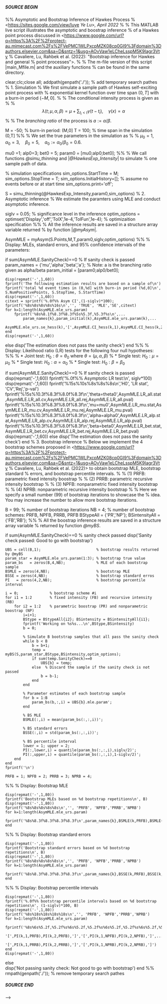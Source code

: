 ##### SOURCE BEGIN #####
%% Asymptotic and Bootstrap Inference of Hawkes Process
% <https://sites.google.com/view/luye *Ye Lu*>*, April 2022*
% 
% This MATLAB  live script illustrates the asymptotic and boostrap inference 
% of a Hawkes point process discussed in <https://www.google.com/url?q=https%3A%2F%2Fprotect-au.mimecast.com%2Fs%2FVePMC1WLPxcpMZK08cp0GI9%3Fdomain%3Dauthors.elsevier.com&sa=D&sntz=1&usg=AOvVaw1eLCheLsspM5K9Iagr3Vty 
% Cavaliere, Lu, Rahbek et al. (2022): "Bootstrap inference for Hawkes and general 
% point processes">.
% 
% The m-file version of this script |main_Mfile.m| and the auxiliary functions 
% can be found in the same directory.

clear;clc;close all;
addpath(genpath('./'));     % add temporary search pathes
% 1. Simulation
% We first simulate a sample path of Hawkes self-exciting point process with 
% exponential kernel function over time span $(0,T]$ with a burn-in period $(-M,0]$.
% 
% The conditional intensity process is given as
% 
% $$\lambda(t;\mu,\alpha,\beta)=\mu+\sum_{t_i<t}\gamma(t-t_i),\quad \gamma(x)=\alpha 
% e^{-\beta x}.$$
% 
% The _branching ratio_ of the process is $a:=\alpha/\beta$.

M = -50;  % burn-in period: (M,0]
T = 100;  % time span in the simulation (0,T]
%% 
% We set the true parameters in the simulation as 
% 
% $\mu_0=1,\quad \alpha_0=3,\quad \beta_0=5,\quad a_0:=\alpha_0/\beta_0=0.6$.

mu0 =1; alp0=3; bet0 = 5; param0 = [mu0;alp0;bet0];
%% 
% We call functions *@simu_thinning* and |*@HawkesExp_Intensity*| to simulate 
% one sample path of data.

% simulation specifications
sim_options.StartTime = M;
sim_options.StopTime  = T;
sim_options.InitialHistory=[]; % assume no events before or at start time
sim_options.print='off';

S = simu_thinning(@HawkesExp_Intensity,param0,sim_options)
% 2. Asymptotic inference
% We estimate the paramters using MLE and conduct asymptotic inference.

siglv = 0.05;   % significance level in the inference
optim_options = optimset('Display','off','TolX',1e-4,'TolFun',1e-4); % optimizaition specification
%% 
% All the inference results are saved in a structure array variable returned 
% by function |*@myAsym*|.

AsymMLE = myAsym(S.Points,M,T,param0,siglv,optim_options)
%% 
% Display: MLEs, standard errors, and 95% confidence intervals of the parameters:

if sum(AsymMLE.SanityCheck)==0                % If sanity check is passed
    param_names = {'mu','alpha','beta','a'};  % Note: a is the branching ratio given as alpha/beta
    param_initial = [param0;alp0/bet0];

    disp(repmat('-',1,60))
    fprintf('The following estimation results are based on a sample of\n')
    fprintf('total %d event times in (0,%d] with burn-in period (%d,0]\n', S.NumPositivePoints, S.StopTime, S.StartTime)
    disp(repmat('-',1,60))
    citext = sprintf('%.0f%% Asym CI',(1-siglv)*100);
    fprintf('%8s%8s%8s%8s%16s\n','', 'TRUE', 'MLE','SE',citext)
    for k=1:length(AsymMLE.mle_urs.param)
        fprintf('%8s%8.1f%8.3f%8.3f%5s%5.3f,%5.3f%s\n',...
            param_names{k},param_initial(k),AsymMLE.mle_urs.param(k),...
            AsymMLE.mle_urs.se_hess(k),'[',AsymMLE.CI_hess(k,1),AsymMLE.CI_hess(k,2),']')
    end
    disp(repmat('-',1,60))
else
    disp('The estimation does not pass the sanity check')
end
%% 
% Display: Likelihood ratio (LR) tests for the following four null hypotheses:
%% 
% * Joint test: $H_0: \theta=\theta_0$ where $\theta=(\mu,\alpha,\beta)$
% * Single test: $H_0: \mu = \mu_0$ 
% * Single test: $H_0: \alpha = \alpha_0$ 
% * Single test: $H_0: \beta = \beta_0$

if sum(AsymMLE.SanityCheck)==0                % If sanity check is passed
    disp(repmat('-',1,60))
    fprintf('%.0f%% Asymptotic LR test:\n', siglv*100)
    disp(repmat('-',1,60))
    fprintf('%15s%10s%8s%8s%8s\n','H0', 'LR stat', 'CV','Rej','p-val')
    fprintf('%15s%10.3f%8.3f%8.0f%8.3f\n','theta=theta0',AsymMLE.LR_all.stat,AsymMLE.LR_all.cv,AsymMLE.LR_all.rej,AsymMLE.LR_all.pval)
    fprintf('%15s%10.3f%8.3f%8.0f%8.3f\n','mu=mu0',AsymMLE.LR_mu.stat,AsymMLE.LR_mu.cv,AsymMLE.LR_mu.rej,AsymMLE.LR_mu.pval)
    fprintf('%15s%10.3f%8.3f%8.0f%8.3f\n','alpha=alpha0',AsymMLE.LR_alp.stat,AsymMLE.LR_alp.cv,AsymMLE.LR_alp.rej,AsymMLE.LR_alp.pval)
    fprintf('%15s%10.3f%8.3f%8.0f%8.3f\n','beta=beta0',AsymMLE.LR_bet.stat,AsymMLE.LR_bet.cv,AsymMLE.LR_bet.rej,AsymMLE.LR_bet.pval)
    disp(repmat('-',1,60))
else
    disp('The estimation does not pass the sanity check')
end
% 3. Bootstrap inference
% Below we implement the 4 bootstrap schemes proposed in <https://www.google.com/url?q=https%3A%2F%2Fprotect-au.mimecast.com%2Fs%2FVePMC1WLPxcpMZK08cp0GI9%3Fdomain%3Dauthors.elsevier.com&sa=D&sntz=1&usg=AOvVaw1eLCheLsspM5K9Iagr3Vty 
% Cavaliere, Lu, Rahbek et al. (2022)> to obtain bootstrap MLE, bootstrap standard 
% errors, and bootstrap percentile intervals.
% 
% (1) PRFB: parametric fixed intensity boostrap
% 
% (2) PRRB: parametric recursive intensity bootstrap
% 
% (3) NPFB: nonparametric fixed intensity bootstrap
% 
% (4) NPRB: nonparametric recursive intensity bootstrap
% 
% Here we specify a small number (99) of bootstrap iterations to showcase the 
% idea. You may increase the number to allow more bootstrap iterations.

B  = 99;     % number of bootstrap iterations
NB = 4;      % number of bootstrap schemes: PRFB, NPFB, PRRB, PRFB
BStypeAll = {'PR','NP'}; BSintensityAll = {'FB','RB'};
%% 
% All the boostrap inference results are saved in a structure array variable 
% returned by function *@myBS*.

if sum(AsymMLE.SanityCheck)==0   % sanity check passed
    disp('Sanity check passed: Good to go with bootstrap')

    UBS = cell(B,1);                         % bootstrap results returned by @myBS
    param_star = AsymMLE.mle_urs.param(1:3); % bootstrap true value
    param_bs   = zeros(B,4,NB);              % MLE of each bootstrap sample    
    BSMLE = zeros(4,NB);                     % bootstrap MLE    
    BSSE = zeros(4,NB);                      % bootstrap standard erros
    PI   = zeros(4,2,NB);                    % bootstrap percentile interval

    i = 0;              % bootstrap scheme #i
    for i1 = 1:2        % fixed intensity (FB) and recursive intensity (RB)
        for i2 = 1:2    % parametric boostrap (PR) and nonparametric boostrap (NP)
            i=i+1;
            BStype = BStypeAll{i2}; BSintensity = BSintensityAll{i1};
            fprintf('Working on %s%s...\n',BStype,BSintensity)
            b = 0;
            
            % Simulate B bootstrap samples that all pass the sanity check
            while b < B
                b = b+1;
                temp = myBS(S,param_star,BStype,BSintensity,optim_options);
                if sum(temp.SanityCheck)==0
                    UBS{b} = temp;
                else  % Discard the sample if the sanity check is not passed
                    b = b-1;
                end
            end
            
            % Parameter estimates of each bootstrap sample
            for b = 1:B
                param_bs(b,:,i) = UBS{b}.mle.param';
            end
            
            % BS MLE
            BSMLE(:,i) = mean(param_bs(:,:,i))';
            
            % BS standard errors
            BSSE(:,i) = std(param_bs(:,:,i))';

            % BS percentile interval
            lower = 1; upper = 2;
            PI(:,lower,i) = quantile(param_bs(:,:,i),siglv/2)';
            PI(:,upper,i) = quantile(param_bs(:,:,i),1-siglv/2)';
        end
    end
    fprintf('\n')

    PRFB = 1; NPFB = 2; PRRB = 3; NPRB = 4;
%% 
% Display: Bootstrap MLE   

    disp(repmat('-',1,80))
    fprintf('Bootstrap MLEs based on %d bootstrap repetitions\n', B)
    disp(repmat('-',1,80))
    fprintf('%8s%8s%8s%8s%8s\n','', 'PRFB', 'NPFB','PRRB','NPRB')
    for k=1:length(AsymMLE.mle_urs.param)
        fprintf('%8s%8.3f%8.3f%8.3f%8.3f\n',param_names{k},BSMLE(k,PRFB),BSMLE(k,NPFB),BSMLE(k,PRRB),BSMLE(k,NPRB))
    end
%% 
% Display: Bootstrap standard errors

    disp(repmat('-',1,80))
    fprintf('Bootstrap standard errors based on %d bootstrap repetitions\n', B)
    disp(repmat('-',1,80))
    fprintf('%8s%8s%8s%8s%8s\n','', 'PRFB', 'NPFB','PRRB','NPRB')
    for k=1:length(AsymMLE.mle_urs.param)
        fprintf('%8s%8.3f%8.3f%8.3f%8.3f\n',param_names{k},BSSE(k,PRFB),BSSE(k,NPFB),BSSE(k,PRRB),BSSE(k,NPRB))
    end
%% 
% Display: Bootstrap percentile intervals

    disp(repmat('-',1,80))
    fprintf('%.0f%% bootstrap percentile intervals based on %d bootstrap repetitions\n', (1-siglv)*100, B)
    disp(repmat('-',1,80))
    fprintf('%8s%18s%18s%18s%18s\n','', 'PRFB', 'NPFB','PRRB','NPRB')
    for k=1:length(AsymMLE.mle_urs.param)
        fprintf('%8s%6s%5.2f,%5.2f%s%6s%5.2f,%5.2f%s%6s%5.2f,%5.2f%s%6s%5.2f,%5.2f%s\n',param_names{k},...
            '[',PI(k,1,PRFB),PI(k,2,PRFB),']','[',PI(k,1,NPFB),PI(k,2,NPFB),']',...
            '[',PI(k,1,PRRB),PI(k,2,PRRB),']','[',PI(k,1,NPRB),PI(k,2,NPRB),']')
    end
    disp(repmat('-',1,80))
else  
    disp('Not passing sanity check: Not good to go with bootstrap')
end
%%
rmpath(genpath('./'));  % remove temporary search pathes
##### SOURCE END #####
-->
</div></body></html>
